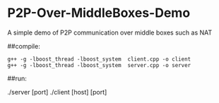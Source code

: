 # P2P-Over-MiddleBoxes-Demo
A simple demo of P2P communication over middle boxes such as NAT

##compile:

    g++ -g -lboost_thread -lboost_system  client.cpp -o client
    g++ -g -lboost_thread -lboost_system  server.cpp -o server

##run:

   ./server \[port\]
   ./client \[host\] \[port\]
